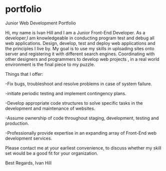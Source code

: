 # portfolio
Junior Web Development Portfolio 

Hi, my name is Ivan Hill and I am a Junior Front-End Developer. As a developer,I am knowledgeable in conducting program test and debug all web applications. Design, develop, test and deploy web applications and the principles I live by. My goal is to use my skills in uploading sites onto server and registering it with different search engines. Coordinating with other designers and programmers to develop web projects , in a real world environment is the final piece to my puzzle.

 Things that I offer:

-Fix bugs, troubleshoot and resolve problems in case of system failure. 

-initiate periodic testing and implement contingency plans.

-Develop appropriate code structures to solve specific tasks in  the development and maintenance of websites.

-Assume ownership of code throughout staging, development, testing and production.

-Professionally provide expertise in an expanding array of Front-End web development services. 

Please contact me at your earliest convenience, to discuss whether my skill set would be a good fit for your organization.

Best Regards, 
Ivan Hill 

